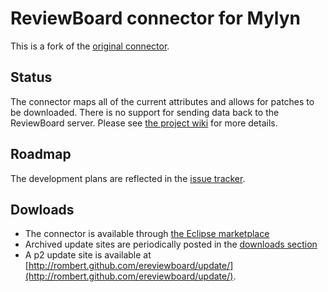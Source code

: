 ReviewBoard connector for Mylyn
===============================

This is a fork of the [original connector](http://github.com/mknittig/ereviewboard).

Status
------

The connector maps all of the current attributes and allows for patches to be downloaded.
There is no support for sending data back to the ReviewBoard server. Please see
[the project wiki](ereviewboard/wiki) for more details.

Roadmap
-------

The development plans are reflected in the [issue tracker](ereviewboard/issues).

Dowloads
--------

* The connector is available through [the Eclipse marketplace](http://marketplace.eclipse.org/content/ereviewboard)
* Archived update sites are periodically posted in the [downloads section](ereviewboard/archives/master)
* A p2 update site is available at [http://rombert.github.com/ereviewboard/update/](http://rombert.github.com/ereviewboard/update/).
